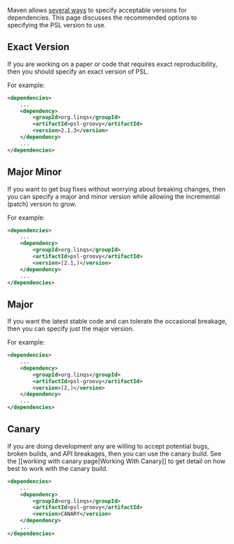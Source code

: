 Maven allows [several ways](https://docs.oracle.com/middleware/1212/core/MAVEN/maven_version.htm#MAVEN402) to specify acceptable versions for dependencies.
This page discusses the recommended options to specifying the PSL version to use.

## Exact Version
If you are working on a paper or code that requires exact reproducibility, then you should specify an exact version of PSL.

For example:
```xml
<dependencies>
    ...
    <dependency>
        <groupId>org.linqs</groupId>
        <artifactId>psl-groovy</artifactId>
        <version>2.1.3</version>
    </dependency>
    ...
</dependencies>
```

## Major Minor
If you want to get bug fixes without worrying about breaking changes, then you can specify a major and minor version while allowing the incremental (patch) version to grow.

For example:
```xml
<dependencies>
    ...
    <dependency>
        <groupId>org.linqs</groupId>
        <artifactId>psl-groovy</artifactId>
        <version>[2.1,)</version>
    </dependency>
    ...
</dependencies>
```

## Major
If you want the latest stable code and can tolerate the occasional breakage, then you can specify just the major version.

For example:
```xml
<dependencies>
    ...
    <dependency>
        <groupId>org.linqs</groupId>
        <artifactId>psl-groovy</artifactId>
        <version>[2,)</version>
    </dependency>
    ...
</dependencies>
```

## Canary
If you are doing development any are willing to accept potential bugs, broken builds, and API breakages, then you can use the canary build.
See the [[working with canary page|Working With Canary]] to get detail on how best to work with the canary build.

```xml
<dependencies>
    ...
    <dependency>
        <groupId>org.linqs</groupId>
        <artifactId>psl-groovy</artifactId>
        <version>CANARY</version>
    </dependency>
    ...
</dependencies>
```